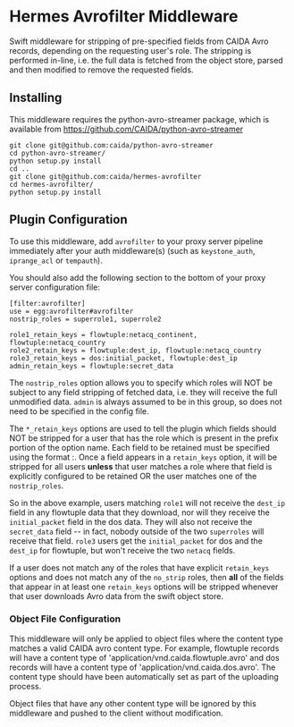 # Hermes Avrofilter Middleware

Swift middleware for stripping of pre-specified fields from CAIDA
Avro records, depending on the requesting user's role. The stripping is
performed in-line, i.e. the full data is fetched from the object store, parsed
and then modified to remove the requested fields.

## Installing
This middleware requires the python-avro-streamer package, which is available
from https://github.com/CAIDA/python-avro-streamer

```
git clone git@github.com:caida/python-avro-streamer
cd python-avro-streamer/
python setup.py install
cd ..
git clone git@github.com:caida/hermes-avrofilter
cd hermes-avrofilter/
python setup.py install
```

## Plugin Configuration
To use this middleware, add `avrofilter` to your proxy server pipeline
immediately after your auth middleware(s) (such as `keystone_auth`,
`iprange_acl` or `tempauth`).

You should also add the following section to the bottom of your proxy
server configuration file:

```
[filter:avrofilter]
use = egg:avrofilter#avrofilter
nostrip_roles = superrole1, superrole2

role1_retain_keys = flowtuple:netacq_continent, flowtuple:netacq_country
role2_retain_keys = flowtuple:dest_ip, flowtuple:netacq_country
role3_retain_keys = dos:initial_packet, flowtuple:dest_ip
admin_retain_keys = flowtuple:secret_data
```

The `nostrip_roles` option allows you to specify which roles will NOT be
subject to any field stripping of fetched data, i.e. they will
receive the full unmodified data. `admin` is always assumed to be in this
group, so does not need to be specified in the config file.

The `*_retain_keys` options are used to tell the plugin which fields should
NOT be stripped for a user that has the role which is present in the prefix
portion of the option name. Each field to be retained must be specified using
the format <datatype>:<fieldname>. Once a field appears in a `retain_keys`
option, it will be stripped for all users **unless** that user matches a role
where that field is explicitly configured to be retained OR the user matches
one of the `nostrip_roles`.

So in the above example, users matching `role1` will not receive the
`dest_ip` field in any flowtuple data that they download, nor will they
receive the `initial_packet` field in the dos data. They will also not
receive the `secret_data` field -- in fact, nobody outside of the two
`superroles` will receive that field. `role3` users get the `initial_packet`
for dos and the `dest_ip` for flowtuple, but won't receive the two `netacq`
fields.

If a user does not match any of the roles that have explicit `retain_keys`
options and does not match any of the `no_strip` roles, then **all** of the
fields that appear in at least one `retain_keys` options will be stripped
whenever that user downloads Avro data from the swift object store.


### Object File Configuration

This middleware will only be applied to object files where the content
type matches a valid CAIDA avro content type. For example, flowtuple
records will have a content type of 'application/vnd.caida.flowtuple.avro'
and dos records will have a content type of 'application/vnd.caida.dos.avro'.
The content type should have been automatically set as part of the uploading
process.

Object files that have any other content type will be ignored by this
middleware and pushed to the client without modification.

